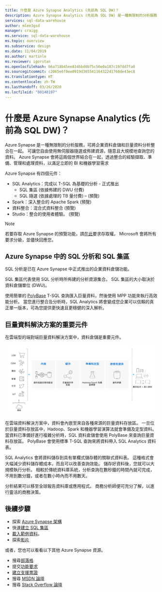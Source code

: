 ```yaml
---
title: 什麼是 Azure Synapse Analytics (先前為 SQL DW)？
description: Azure Synapse Analytics (先前為 SQL DW) 是一種無限制的分析服務，可將企業資料倉儲和巨量資料分析整合在一起。
services: sql-data-warehouse
author: mlee3gsd
manager: craigg
ms.service: sql-data-warehouse
ms.topic: overview
ms.subservice: design
ms.date: 11/04/2019
ms.author: martinle
ms.reviewer: igorstan
ms.openlocfilehash: b6a718b45ee834bbd0b75c56e0a187c197dd7fa0
ms.sourcegitcommit: c2065e6f0ee0919d36554116432241760de43ec8
ms.translationtype: HT
ms.contentlocale: zh-TW
ms.lasthandoff: 03/26/2020
ms.locfileid: "80148197"
---
```

# <a name="what-is-azure-synapse-analytics-formerly-sql-dw"></a>什麼是 Azure Synapse Analytics (先前為 SQL DW)？

Azure Synapse 是一種無限制的分析服務，可將企業資料倉儲和巨量資料分析整合在一起。 可讓您自由使用無伺服器隨選或佈建資源，隨意且大規模地查詢您的資料。 Azure Synapse 會將這兩個世界結合在一起，透過整合的經驗擷取、準備、管理和處理資料，以滿足立即的 BI 和機器學習需求

Azure Synapse 有四個元件：
- SQL Analytics：完成以 T-SQL 為基礎的分析 - 正式推出
    - SQL 集區 (依據佈建的 DWU 付費) 
    - SQL 隨選 (依據處理的 TB 量付費) – (預覽)
- Spark：深入整合的 Apache Spark (預覽) 
- 資料整合：混合式資料整合 (預覽)
- Studio：整合的使用者體驗。  (預覽)

> [!NOTE]
> 若要存取 Azure Synapse 的預覽功能，請[在此](https://aka.ms/synapsepreview)要求存取權。 Microsoft 會將所有要求分級，並儘快回應您。

## <a name="sql-analytics-and-sql-pool-in-azure-synapse"></a>Azure Synapse 中的 SQL 分析和 SQL 集區

SQL 分析是已在 Azure Synapse 中正式推出的企業資料倉儲功能。 

SQL 集區代表使用 SQL 分析時所佈建的分析資源集合。 SQL 集區的大小取決於資料倉儲單位 (DWU)。

使用簡單的 [PolyBase](/sql/relational-databases/polybase/polybase-guide?view=sql-server-2017&viewFallbackFrom=azure-sqldw-latest) T-SQL 查詢匯入巨量資料，然後使用 MPP 功能來執行高效能分析。 當您進行整合及分析時，SQL Analytics 將會變成您企業可以信賴的真正單一版本，可為您提供更快速且更穩健的深入解析。  

## <a name="key-component-of-a-big-data-solution"></a>巨量資料解決方案的重要元件

在雲端型的端對端巨量資料解決方案中，資料倉儲是重要元件。

![資料倉儲解決方案](./media/sql-data-warehouse-overview-what-is/data-warehouse-solution.png) 

在雲端資料解決方案中，資料會內嵌至來自各種來源的巨量資料存放區。 一旦位於巨量資料存放區中，Hadoop、Spark 和機器學習演算法就會準備及定型資料。 當資料已準備好進行複雜分析時，SQL 資料倉儲會使用 PolyBase 來查詢巨量資料存放區。 PolyBase 會使用標準 T-SQL 查詢來將資料帶入 SQL Analytics 資料表。
 
SQL Analytics 會將資料儲存到具有單欄式儲存體的關聯式資料表。 這種格式會大幅減少資料儲存體成本，而且可以改善查詢效能。 儲存好資料後，您就可以大規模執行分析。 相較於傳統資料庫系統，分析查詢在數秒鐘的時間內就可完成，不用到數分鐘，或者在數小時內而不用數天。 

分析結果可以移至全球報告資料庫或應用程式。 商務分析師便可充分了解，以進行靈活的商務決策。

## <a name="next-steps"></a>後續步驟

- 探索 [Azure Synapse 架構](massively-parallel-processing-mpp-architecture.md)
- 快速[建立 SQL 集區](create-data-warehouse-portal.md)
- [載入範例資料](load-data-from-azure-blob-storage-using-polybase.md)。
- 探索[影片](https://azure.microsoft.com/documentation/videos/index/?services=sql-data-warehouse)

或者，您也可以看看以下其他 Azure Synapse 資源。  
* 搜尋[部落格](https://azure.microsoft.com/blog/tag/azure-sql-data-warehouse/)
* 提交[功能要求](https://feedback.azure.com/forums/307516-sql-data-warehouse)
* [建立支援票證](sql-data-warehouse-get-started-create-support-ticket.md)
* 搜尋 [MSDN 論壇](https://social.msdn.microsoft.com/Forums/azure/home?forum=AzureSQLDataWarehouse)
* 搜尋 [Stack Overflow 論壇](https://stackoverflow.com/questions/tagged/azure-sqldw)
